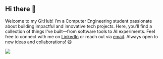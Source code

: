 ## Hi there 👋

<!--
**AadiBiyani/AadiBiyani** is a ✨ _special_ ✨ repository because its `README.md` (this file) appears on your GitHub profile.

Here are some ideas to get you started:

- 🔭 I’m currently working on ...
- 🌱 I’m currently learning ...
- 👯 I’m looking to collaborate on ...
- 🤔 I’m looking for help with ...
- 💬 Ask me about ...
- 📫 How to reach me: ...
- 😄 Pronouns: ...
- ⚡ Fun fact: ...
-->

Welcome to my GitHub!
I'm a Computer Engineering student passionate about building impactful and innovative tech projects. Here, you'll find a collection of things I've built—from software tools to AI experiments. Feel free to connect with me on [LinkedIn](https://www.linkedin.com/in/aadi-biyani/) or reach out via [email](mailto:aadibiyani5@gmail.com). Always open to new ideas and collaborations! 😄


![](http://github-profile-summary-cards.vercel.app/api/cards/profile-details?username=AadiBiyani&theme=great_gatsby)
